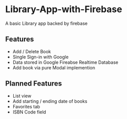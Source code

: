 # Library-App-with-Firebase
A basic Library app backed by firebase

## Features
- Add / Delete Book
- Single Sign-in with Google
- Data stored in Google Fireabse Realtime Database
- Add book via pure Modal implemention

## Planned Features
- List view
- Add starting / ending date of books
- Favorites tab
- ISBN Code field
